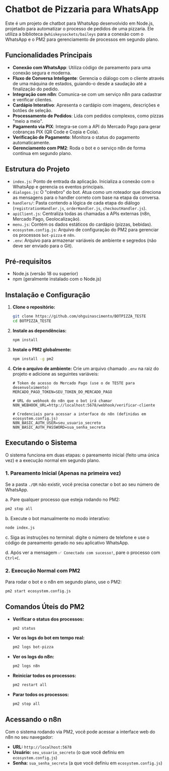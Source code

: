 # Chatbot de Pizzaria para WhatsApp

Este é um projeto de chatbot para WhatsApp desenvolvido em Node.js, projetado para automatizar o processo de pedidos de uma pizzaria. Ele utiliza a biblioteca `@whiskeysockets/baileys` para a conexão com o WhatsApp e o PM2 para gerenciamento de processos em segundo plano.

## Funcionalidades Principais

- **Conexão com WhatsApp**: Utiliza código de pareamento para uma conexão segura e moderna.
- **Fluxo de Conversa Inteligente**: Gerencia o diálogo com o cliente através de uma máquina de estados, guiando-o desde a saudação até a finalização do pedido.
- **Integração com n8n**: Comunica-se com um serviço n8n para cadastrar e verificar clientes.
- **Cardápio Interativo**: Apresenta o cardápio com imagens, descrições e botões de seleção.
- **Processamento de Pedidos**: Lida com pedidos complexos, como pizzas "meio a meio".
- **Pagamento via PIX**: Integra-se com a API do Mercado Pago para gerar cobranças PIX (QR Code e Copia e Cola).
- **Verificação de Pagamento**: Monitora o status do pagamento automaticamente.
- **Gerenciamento com PM2**: Roda o bot e o serviço n8n de forma contínua em segundo plano.

## Estrutura do Projeto

- `index.js`: Ponto de entrada da aplicação. Inicializa a conexão com o WhatsApp e gerencia os eventos principais.
- `dialogos.js`: O "cérebro" do bot. Atua como um roteador que direciona as mensagens para o handler correto com base na etapa da conversa.
- `handlers/`: Pasta contendo a lógica de cada etapa do diálogo (`registrationHandler.js`, `orderHandler.js`, `checkoutHandler.js`).
- `apiClient.js`: Centraliza todas as chamadas a APIs externas (n8n, Mercado Pago, Geolocalização).
- `menu.js`: Contém os dados estáticos do cardápio (pizzas, bebidas).
- `ecosystem.config.js`: Arquivo de configuração do PM2 para gerenciar os processos `bot-pizza` e `n8n`.
- `.env`: Arquivo para armazenar variáveis de ambiente e segredos (não deve ser enviado para o Git).

## Pré-requisitos

- Node.js (versão 18 ou superior)
- npm (geralmente instalado com o Node.js)

## Instalação e Configuração

1.  **Clone o repositório:**
    ```bash
    git clone https://github.com/ohguinascimento/BOTPIZZA_TESTE
    cd BOTPIZZA_TESTE
    ```

2.  **Instale as dependências:**
    ```bash
    npm install
    ```

3.  **Instale o PM2 globalmente:**
    ```bash
    npm install -g pm2
    ```

4.  **Crie o arquivo de ambiente:**
    Crie um arquivo chamado `.env` na raiz do projeto e adicione as seguintes variáveis:

    ```
    # Token de acesso do Mercado Pago (use o de TESTE para desenvolvimento)
    MERCADO_PAGO_TOKEN=SEU_TOKEN_DO_MERCADO_PAGO

    # URL do webhook do n8n que o bot irá chamar
    N8N_WEBHOOK_URL=http://localhost:5678/webhook/verificar-cliente

    # Credenciais para acessar a interface do n8n (definidas em ecosystem.config.js)
    N8N_BASIC_AUTH_USER=seu_usuario_secreto
    N8N_BASIC_AUTH_PASSWORD=sua_senha_secreta
    ```

## Executando o Sistema

O sistema funciona em duas etapas: o pareamento inicial (feito uma única vez) e a execução normal em segundo plano.

### 1. Pareamento Inicial (Apenas na primeira vez)

Se a pasta `./QR` não existir, você precisa conectar o bot ao seu número de WhatsApp.

a. Pare qualquer processo que esteja rodando no PM2:
   ```bash
   pm2 stop all
   ```
b. Execute o bot manualmente no modo interativo:
   ```bash
   node index.js
   ```
c. Siga as instruções no terminal: digite o número de telefone e use o código de pareamento gerado no seu aplicativo WhatsApp.

d. Após ver a mensagem `✅ Conectado com sucesso!`, pare o processo com `Ctrl+C`.

### 2. Execução Normal com PM2

Para rodar o bot e o n8n em segundo plano, use o PM2:

```bash
pm2 start ecosystem.config.js
```

## Comandos Úteis do PM2

- **Verificar o status dos processos:**
  ```bash
  pm2 status
  ```
- **Ver os logs do bot em tempo real:**
  ```bash
  pm2 logs bot-pizza
  ```
- **Ver os logs do n8n:**
  ```bash
  pm2 logs n8n
  ```
- **Reiniciar todos os processos:**
  ```bash
  pm2 restart all
  ```
- **Parar todos os processos:**
  ```bash
  pm2 stop all
  ```

## Acessando o n8n

Com o sistema rodando via PM2, você pode acessar a interface web do n8n no seu navegador:

- **URL:** `http://localhost:5678`
- **Usuário:** `seu_usuario_secreto` (o que você definiu em `ecosystem.config.js`)
- **Senha:** `sua_senha_secreta` (a que você definiu em `ecosystem.config.js`)

